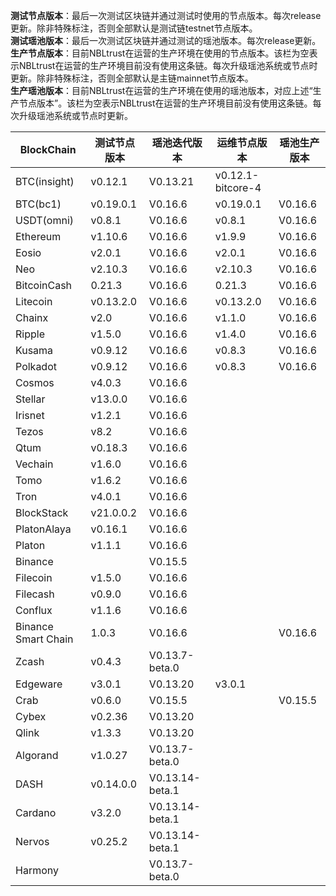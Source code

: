 **测试节点版本**：最后一次测试区块链并通过测试时使用的节点版本。每次release更新。除非特殊标注，否则全部默认是测试链testnet节点版本。<br/>
**测试瑶池版本**：最后一次测试区块链并通过测试的瑶池版本。每次release更新。<br/>
**生产节点版本**：目前NBLtrust在运营的生产环境在使用的节点版本。该栏为空表示NBLtrust在运营的生产环境目前没有使用这条链。每次升级瑶池系统或节点时更新。除非特殊标注，否则全部默认是主链mainnet节点版本。<br/>
**生产瑶池版本**：目前NBLtrust在运营的生产环境在使用的瑶池版本，对应上述“生产节点版本”。该栏为空表示NBLtrust在运营的生产环境目前没有使用这条链。每次升级瑶池系统或节点时更新。<br/>


| BlockChain  | 测试节点版本 | 瑶池迭代版本 | 运维节点版本 | 瑶池生产版本 |
| ----------- | ---------- | ---------- | ---------- | ---------- | 
| BTC(insight) | v0.12.1    | V0.13.21 |    v0.12.1-bitcore-4  |  |
| BTC(bc1)    | v0.19.0.1    | V0.16.6 |    v0.19.0.1  | V0.16.6 |
| USDT(omni) | v0.8.1    | V0.16.6 |    v0.8.1  | V0.16.6 |
| Ethereum    | v1.10.6     | V0.16.6 |     	v1.9.9 | V0.16.6 |
| Eosio       | v2.0.1 | V0.16.6 | v2.0.1 | V0.16.6 |
| Neo         | v2.10.3    | V0.16.6 |    	v2.10.3 | V0.16.6   |
| BitcoinCash | 0.21.3     | V0.16.6 | 0.21.3   | V0.16.6 |
| Litecoin    | v0.13.2.0    | V0.16.6 |   v0.13.2.0   | V0.16.6 |
| Chainx      | v2.0     | V0.16.6 |  v1.1.0    | V0.16.6 | 
| Ripple      | v1.5.0     | V0.16.6 |  	v1.4.0    | V0.16.6 |
| Kusama      | v0.9.12    | V0.16.6 |  v0.8.3  | V0.16.6 | 
| Polkadot      | v0.9.12    | V0.16.6 |  v0.8.3  | V0.16.6 |
| Cosmos      | v4.0.3      | V0.16.6 |    |  |
| Stellar     | v13.0.0    | V0.16.6 |    |  |
| Irisnet     | v1.2.1    | V0.16.6 |  	   |  |
| Tezos       | v8.2   | V0.16.6 |      |  |
| Qtum        | v0.18.3    | V0.16.6 |     |  | 
| Vechain     | v1.6.0     | V0.16.6 |      |  |
| Tomo        | v1.6.2     | V0.16.6 |      |  | 
| Tron        | v4.0.1 | V0.16.6 |     	       |  |
| BlockStack  | v21.0.0.2 | V0.16.6 |     	       |  |
| PlatonAlaya      | v0.16.1   | V0.16.6 |   |    |
| Platon      | v1.1.1   | V0.16.6 |   |    |
| Binance     | |V0.15.5| |
| Filecoin     |v1.5.0 |V0.16.6 | |
| Filecash     |v0.9.0 |V0.16.6 | |
| Conflux     |v1.1.6 |V0.16.6 | |
| Binance Smart Chain    |1.0.3 |V0.16.6 | |V0.16.6
| Zcash       | v0.4.3     | V0.13.7-beta.0 |   	   |  | 
| Edgeware    | v3.0.1    | V0.13.20 | v3.0.1     |       | 
| Crab        |  v0.6.0   | V0.15.5 |         | V0.15.5    |
| Cybex       | v0.2.36    | V0.13.20 |   	  |  |
| Qlink       | v1.3.3     | V0.13.20 |  | |
| Algorand    | v1.0.27    | V0.13.7-beta.0 |      |  |
| DASH        | v0.14.0.0   | V0.13.14-beta.1 |        |    |
| Cardano     | v3.2.0     | V0.13.14-beta.1 |            |            | 
| Nervos      | v0.25.2   | V0.13.14-beta.1 |            |         | 
| Harmony     |            | V0.13.7-beta.0 |            | | 
